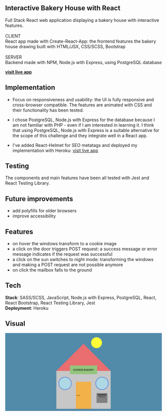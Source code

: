 ## Interactive Bakery House with React

Full Stack React web application displaying a bakery house with interactive features.
<br/><br/>
CLIENT<br/>
React app made with Create-React-App: the frontend features the bakery house drawing built with HTML/JSX, CSS/SCSS, Bootstrap
<br/><br/>
SERVER<br/>
Backend made with NPM, Node.js with Express, using PostgreSQL database
<br/>

[**visit live app**](https://digital-bakery.herokuapp.com/)

## Implementation

- Focus on responsiveness and usability: the UI is fully responsive and cross-browser compatible. The features are animated with CSS and their functionality has been tested.

- I chose PostgreSQL, Node.js with Express for the database because I am not familiar with PHP - even if I am interested in learning it. I think that using PostgreSQL, Node.js with Express is a suitable alternative for the scope of this challenge and they integrate well in a React app.

- I've added React-Helmet for SEO metatags and deployed my implementation with Heroku: [visit live app](https://digital-bakery.herokuapp.com/)

## Testing

The components and main features have been all tested with Jest and React Testing Library.

## Future improvements

- add polyfills for older browsers
- improve accessibility

## Features

- on hover the windows transform to a cookie image
- a click on the door triggers POST request: a success message or error message indicates if the request was successful
- a click on the sun switches to night mode: transforming the windows and making a POST request are not possible anymore
- on click the mailbox falls to the ground

## Tech

**Stack**: SASS/SCSS, JavaScript, Node.js with Express, PostgreSQL, React, React Bootstrap,
React Testing Library, Jest <br/>
**Deployment**: Heroku

## Visual

![screenshot](screenshot.png)
